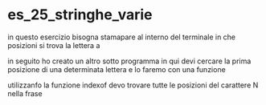 # es_25_stringhe_varie

in questo esercizio bisogna stamapare al interno del terminale in che posizioni si trova la lettera a

in seguito ho creato un altro sotto programma in qui devi cercare la prima posizione di una determinata lettera e lo faremo con una funzione

utilizzanfo la funzione indexof devo trovare tutte le posizioni del carattere N nella frase 
